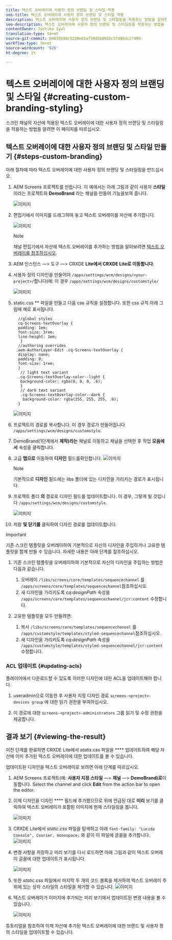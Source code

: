 ```yaml
---
title: 텍스트 오버레이에 사용자 정의 브랜딩 및 스타일 적용
seo-title: 텍스트 오버레이에 사용자 정의 브랜딩 및 스타일 적용
description: 텍스트 오버레이에 사용자 정의 브랜딩 및 스타일링을 적용하는 방법을 알려면 이 페이지를 따르십시오.
seo-description: 텍스트 오버레이에 사용자 정의 브랜딩 및 스타일링을 적용하는 방법을 알려면 이 페이지를 따르십시오.
contentOwner: Jyotika Syal
translation-type: tm+mt
source-git-commit: 04639198c5220e01af5945b8032c5fd86dc27499
workflow-type: tm+mt
source-wordcount: '626'
ht-degree: 1%

---
```



# 텍스트 오버레이에 대한 사용자 정의 브랜딩 및 스타일 {#creating-custom-branding-styling}

스크린 채널의 자산에 적용된 텍스트 오버레이에 대한 사용자 정의 브랜딩 및 스타일링을 적용하는 방법을 알려면 이 페이지를 따르십시오.

## 텍스트 오버레이에 대한 사용자 정의 브랜딩 및 스타일 만들기 {#steps-custom-branding}

아래 절차에 따라 텍스트 오버레이에 대한 사용자 정의 브랜딩 및 스타일링을 만드십시오.

1. AEM Screens 프로젝트를 만듭니다. 이 예에서는 아래 그림과 같이 사용자 **스타일** 이라는 프로젝트와 **DemoBrand** 라는 채널을 만들어 기능을보여 줍니다.

   ![이미지](/help/user-guide/assets/custom-brand/custom-brand1.png)

1. 편집기에서 이미지를 드래그하여 놓고 텍스트 오버레이를 자산에 추가합니다.

   ![이미지](/help/user-guide/assets/custom-brand/custom-brand2.png)

   >[!NOTE]
   >채널 편집기에서 자산에 텍스트 오버레이를 추가하는 방법을 알아보려면 [텍스트 오버레이를 참조하십시오](/help/user-guide/text-overlay.md).

1. AEM 인스턴스 —> 도구 —> CRXDE **Lite에서 CRXDE Lite로 이동합니다**.

1. 사용자 정의 디자인을 만들어야 `/apps/settings/wcm/designs/<your-project>/`합니다(예: 이 경우 `/apps/settings/wcm/designs/customstyle/`

   ![이미지](/help/user-guide/assets/custom-brand/custom-brand3.png)

1. static.css ** 파일을 만들고 다음 css 규칙을 설정합니다. 또한 css 규칙 아래 그림에 예로 표시됩니다.

   ```shell
     //global styles
     cq-Screens-textOverlay {
     padding: 1em;
     font-size: 3rem;
     line-height: 1em;
      }
     //authoring overrides
    .aem-AuthorLayer-Edit .cq-Screens-textOverlay {
     display: none;
     padding: 0;
     font-size: 1rem;
     }
      // light text variant
     .cq-Screens-textOverlay-color--light {
      background-color: rgba(0, 0, 0, .6);
      }
      // dark text variant
      .cq-Screens-textOverlay-color--dark {
       background-color: rgba(255, 255, 255, .6);
     }
   ```

   ![이미지](/help/user-guide/assets/custom-brand/custom-brand4.png)

1. 프로젝트의 경로를 복사합니다. 이 경우 경로가 만들어집니다 `/apps/settings/wcm/designs/customstyle`.

1. DemoBrand(1단계에서 **제작)라는** 채널로 이동하고 채널을 선택한 후 작업 **모음에서** 속성을 클릭합니다.

1. 고급 **탭으로** 이동하여 **디자인** 필드를확인합니다.
   ![이미지](/help/user-guide/assets/custom-brand/custom-brand5.png)

   >[!NOTE]
   >기본적으로 **디자인** 필드에는 libs 폴더에 있는 디자인을 가리키는 경로가 표시됩니다.

1. 프로젝트 폴더 **의** 경로로 디자인 필드를 업데이트합니다. 이 경우, 그렇게 될 것입니다 `/apps/settings/wcm/designs/customstyle`.

   ![이미지](/help/user-guide/assets/custom-brand/custom-brand6.png)

1. 저장 **및 닫기를** 클릭하여 디자인 경로를 업데이트합니다.

>[!IMPORTANT]
> 기존 스크린 템플릿을 오버레이하여 기본적으로 자신의 디자인을 주입하거나 고유한 템플릿을 함께 만들 수 있습니다. 자세한 내용은 아래 단계를 참조하십시오.

1. 기존 스크린 템플릿을 오버레이하여 기본적으로 자신의 디자인을 주입하는 방법은 다음과 같습니다.

   1. 오버레이 `/libs/screens/core/templates/sequencechannel` 를 `/apps/screens/core/templates/sequencechannel`참조하십시오.
   1. 새 디자인을 가리키도록 *cq:designPath* 속성을 `/apps/screens/core/templates/sequencechannel/jcr:content` 수정합니다.

1. 고유한 템플릿을 모두 만들려면:
   1. 복사 `/libs/screens/core/templates/sequencechannel` 를 `/apps/customstyle/templates/styled-sequencechannel`참조하십시오.
   1. 새 디자인을 가리키도록 *cq:designPath* 속성을 `/apps/customstyle/templates/styled-sequencechannel/jcr:content` 수정합니다.


### ACL 업데이트 {#updating-acls}

플레이어에서 다운로드할 수 있도록 이러한 디자인에 대한 ACL을 업데이트해야 합니다.

1. useradmin으로 이동한 후 사용자 지정 디자인 경로 `screens-<project>-devices group` 에 대한 읽기 권한을 부여하십시오.

1. 이 경로에 대한 `screens-<project>-administrators` 그룹 읽기 및 수정 권한을 제공합니다.

## 결과 보기 {#viewing-the-result}

이전 단계를 완료하면 CRXDE Lite에서 *statis.css* 파일을 **** 업데이트하여 해당 자산에 이미 추가된 텍스트 오버레이에 대한 업데이트를 볼 수 있습니다.

업데이트된 디자인을 텍스트 오버레이로 보려면 아래 단계를 따르십시오.

1. AEM Screens 프로젝트(예: **사용자 지정 스타일** —> **채널** —> **DemoBrand)로**&#x200B;이동합니다. Select the channel and click **Edit** from the action bar to open the editor.

1. 이제 디자인을 디자인 **** 필드에 추가했으므로 위에 언급된 대로 **미리** 보기를 클릭하여 텍스트 오버레이가 포함된 이미지에 현재 스타일링을 봅니다.

   ![이미지](/help/user-guide/assets/custom-brand/custom-brand7.png)

1. CRXDE Lite에서 *static.css* 파일을 탐색하고 아래 `font-family: "Lucida Console", Courier, monospace;` 와 같이 이 파일에 글꼴을 추가합니다.
   ![이미지](/help/user-guide/assets/custom-brand/custom-brand8.png)

1. 변경 사항을 저장하고 미리 보기를 다시 로드하면 아래 그림과 같이 텍스트 오버레이 글꼴에 대한 업데이트가 표시됩니다.

   ![이미지](/help/user-guide/assets/custom-brand/custom-brand9.png)

1. 또한 *static.css* 파일에서 마지막 두 개의 코드 블록을 제거하여 텍스트 오버레이 주위에 있는 상자 스타일의 스타일을 제거할 수 있습니다.
   ![이미지](/help/user-guide/assets/custom-brand/custom-brand10.png)

1. 텍스트 오버레이가 이미지에 추가되는 미리 보기에서 업데이트된 변경 내용을 볼 수 있습니다.

   ![이미지](/help/user-guide/assets/custom-brand/custom-brand11.png)

튜토리얼을 참조하여 이제 자산에 추가된 텍스트 오버레이에 대한 브랜드 및 사용자 정의 스타일을 업데이트할 수 있습니다.









